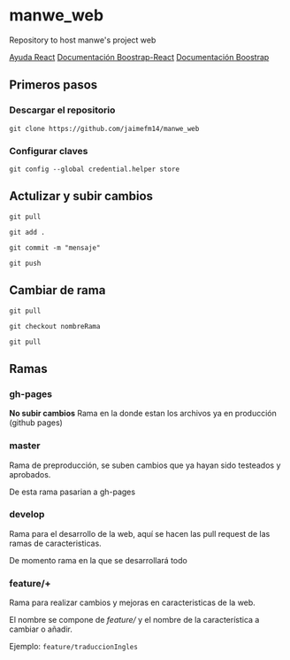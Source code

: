# manwe_web

Repository to host manwe's project web

[Ayuda React](README_react.md)
[Documentación Boostrap-React](react-bootstrap.github.io/)
[Documentación Boostrap](https://getbootstrap.com/docs/4.5/getting-started/introduction/)

## Primeros pasos

### Descargar el repositorio

`git clone https://github.com/jaimefm14/manwe_web`

### Configurar claves

`git config --global credential.helper store`

## Actulizar y subir cambios

`git pull`

`git add .`

`git commit -m "mensaje"`

`git push`

## Cambiar de rama

`git pull`

`git checkout nombreRama`

`git pull`

## Ramas

### gh-pages

**No subir cambios**
Rama en la donde estan los archivos ya en producción (github pages)

### master

Rama de preproducción, se suben cambios que ya hayan sido testeados y aprobados.

De esta rama pasarian a gh-pages

### develop

Rama para el desarrollo de la web, aquí se hacen las pull request de las ramas de caracteristicas.

De momento rama en la que se desarrollará todo

### feature/+

Rama para realizar cambios y mejoras en caracteristicas de la web.

El nombre se compone de *feature/* y el nombre de la característica a cambiar o añadir.

Ejemplo: `feature/traduccionIngles`